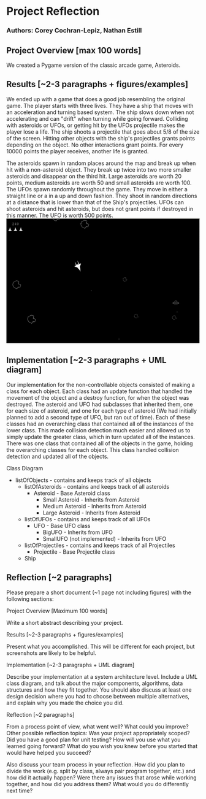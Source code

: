 # Project Reflection
### Authors: Corey Cochran-Lepiz, Nathan Estill

## Project Overview [max 100 words]

We created a Pygame version of the classic arcade game, Asteroids.

## Results [~2-3 paragraphs + figures/examples]

We ended up with a game that does a good job resembling the original game. The player starts with three lives. They have a ship that moves with an acceleration and turning based system. The ship slows down when not accelerating and can "drift" when turning while going forward. Colliding with asteroids or UFOs, or getting hit by the UFOs projectile makes the player lose a life. The ship shoots a projectile that goes about 5/8 of the size of the screen. Hitting other objects with the ship's projectiles grants points depending on the object. No other interactions grant points. For every 10000 points the player receives, another life is granted.

The asteroids spawn in random places around the map and break up when hit with a non-asteroid object. They break up twice into two more smaller asteroids and disappear on the third hit. Large asteroids are worth 20 points, medium asteroids are worth 50 and small asteroids are worth 100. The UFOs spawn randomly throughout the game. They move in either a straight line or a in a up and down fashion. They shoot in random directions at a distance that is lower than that of the Ship's projectiles. UFOs can shoot asteroids and hit asteroids, but does not grant points if destroyed in this manner. The UFO is worth 500 points.
![A screen shot of the game working](FullGame.png)

## Implementation [~2-3 paragraphs + UML diagram]
Our implementation for the non-controllable objects consisted of making a class for each object. Each class had an update function that handled the movement of the object and a destroy function, for when the object was destroyed. The asteroid and UFO had subclasses that inherited them, one for each size of asteroid, and one for each type of asteroid (We had initially planned to add a second type of UFO, but ran out of time). Each of these classes had an overarching class that contained all of the instances of the lower class. This made collision detection much easier and allowed us to simply update the greater class, which in turn updated all of the instances. There was one class that contained all of the objects in the game, holding the overarching classes for each object. This class handled collision detection and updated all of the objects.

Class Diagram
* listOfObjects - contains and keeps track of all objects
  * listOfAsteroids - contains and keeps track of all asteroids
    * Asteroid - Base Asteroid class
      * Small Asteroid - Inherits from Asteroid
      * Medium Asteroid - Inherits from Asteroid
      * Large Asteroid - Inherits from Asteroid
  * listOfUFOs - contains and keeps track of all UFOs
    * UFO - Base UFO class
      * BigUFO - Inherits from UFO
      * SmallUFO (not implemented) - Inherits from UFO
  * listOfProjectiles - contains and keeps track of all Projectiles
    * Projectile - Base Projectile class
  * Ship
## Reflection [~2 paragraphs]


Please prepare a short document (~1 page not including figures) with the following sections:

Project Overview [Maximum 100 words]

Write a short abstract describing your project.

Results [~2-3 paragraphs + figures/examples]

Present what you accomplished. This will be different for each project, but screenshots are likely to be helpful.

Implementation [~2-3 paragraphs + UML diagram]

Describe your implementation at a system architecture level. Include a UML class diagram, and talk about the major components, algorithms, data structures and how they fit together. You should also discuss at least one design decision where you had to choose between multiple alternatives, and explain why you made the choice you did.

Reflection [~2 paragraphs]

From a process point of view, what went well? What could you improve? Other possible reflection topics: Was your project appropriately scoped? Did you have a good plan for unit testing? How will you use what you learned going forward? What do you wish you knew before you started that would have helped you succeed?

Also discuss your team process in your reflection. How did you plan to divide the work (e.g. split by class, always pair program together, etc.) and how did it actually happen? Were there any issues that arose while working together, and how did you address them? What would you do differently next time?
